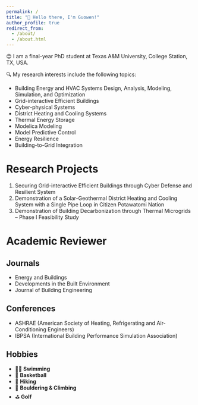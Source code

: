 ```yaml
---
permalink: /
title: "👋 Hello there, I'm Guowen!"
author_profile: true
redirect_from: 
  - /about/
  - /about.html
---
```


😊 I am a final-year PhD student at Texas A&M University, College Station, TX, USA.

🔍 My research interests include the following topics:
- Building Energy and HVAC Systems Design, Analysis, Modeling, Simulation, and Optimization  
- Grid-interactive Efficient Buildings  
- Cyber-physical Systems  
- District Heating and Cooling Systems  
- Thermal Energy Storage  
- Modelica Modeling  
- Model Predictive Control  
- Energy Resilience  
- Building-to-Grid Integration

Research Projects
======
1. Securing Grid-interactive Efficient Buildings through Cyber Defense and Resilient System
1. Demonstration of a Solar-Geothermal District Heating and Cooling System with a Single Pipe Loop in Citizen Potawatomi Nation
1. Demonstration of Building Decarbonization through Thermal Microgrids – Phase I Feasibility Study

Academic Reviewer
======

Journals
------
- Energy and Buildings
- Developments in the Built Environment
- Journal of Building Engineering

Conferences
------
- ASHRAE (American Society of Heating, Refrigerating and Air-Conditioning Engineers)
- IBPSA (International Building Performance Simulation Association)

Hobbies
------
- 🏊‍♂️ **Swimming**
- 🏀 **Basketball**
- 🥾 **Hiking**
- 🧗 **Bouldering & Climbing**
- ⛳ **Golf**







<div id="visitor-map" style="display: none;">
  <a href="https://clustrmaps.com/site/1c6df" title="Visitor Map">
    <img src="https://clustrmaps.com/map_v2.png?d=9MjzTw70Ctkb06AXOfH7vAiZXGRf1pMIJ4Cna7Xk1A4&cl=ffffff" />
  </a>
</div>

<script>
  const urlParams = new URLSearchParams(window.location.search);
  if (urlParams.get('showmap') === '1') {
    document.getElementById('visitor-map').style.display = 'block';
  }
</script>


